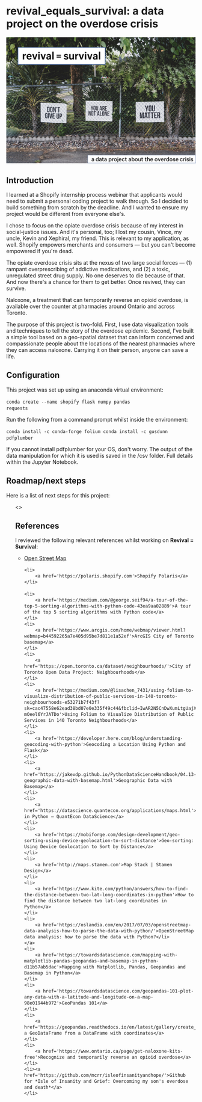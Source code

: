 # revival_equals_survival: a data project on the overdose crisis

<img src="img/revival_hero_image-dan-meyers-unsplash.png">

## Introduction
I learned at a Shopify internship process webinar that applicants would need to submit a personal coding project to walk through. So I decided to build something from scratch by the deadline. And I wanted to ensure my project would be different from everyone else's. 

I chose to focus on the opiate overdose crisis because of my interest in social-justice issues. And it's personal, too; I lost my cousin, Vince, my uncle, Kevin and Xephiral, my friend. This is relevant to my application, as well. Shopify empowers merchants and consumers — but you can't become empowered if you're dead. 

The opiate overdose crisis sits at the nexus of two large social forces — (1) rampant overprescribing of addictive medications, and (2) a toxic, unregulated street drug supply. No one deserves to die because of that. And now there's a chance for them to get better. Once revived, they can survive.

Naloxone, a treatment that can temporarily reverse an opioid overdose, is available over the counter at pharmacies around Ontario and across Toronto. 

The purpose of this project is two-fold. First, I use data visualization tools and techniques to tell the story of the overdose epidemic. Second, I've built a simple tool based on a geo-spatial dataset that can inform concerned and compassionate people about the locations of the nearest pharmacies where they can access naloxone. Carrying it on their person, anyone can save a life. 

## Configuration
This project was set up using an anaconda virtual environment:

<code>conda create --name shopify flask  numpy pandas requests</code> 

Run the following from a command prompt whilst inside the environment:

<code>conda install -c conda-forge folium
conda install -c gusdunn pdfplumber</code>

If you cannot install pdfplumber for your OS, don't worry. The output of the data manipulation for which it is used is saved in the /csv folder. Full details within the Jupyter Notebook.



## Roadmap/next steps
Here is a list of next steps for this project:
<br>
<ul>
    <>

## References
I reviewed the following relevant references whilst working on **Revival = Survival**:
<ul>
    <li>
        <a href='http://www.openstreetmap.org'>Open Street Map</a>
    </li>
    
    <li>
        <a href='https://polaris.shopify.com'>Shopify Polaris</a>
    </li>
    
    <li>
        <a href='https://medium.com/@george.seif94/a-tour-of-the-top-5-sorting-algorithms-with-python-code-43ea9aa02889'>A tour of the top 5 sorting algorithms with Python code</a>
    </li>
    <li>
        <a href='https://www.arcgis.com/home/webmap/viewer.html?webmap=b44592265a7e405d95be7d811e1a52ef'>ArcGIS City of Toronto basemap</a>
    </li>
    <li>
        <a href='https://open.toronto.ca/dataset/neighbourhoods/'>City of Toronto Open Data Project: Neighbourhoods</a>
    </li>
    <li>
        <a href='https://medium.com/@lisachen_7431/using-folium-to-visualize-distribution-of-public-services-in-140-toronto-neighbourhoods-e53271b7f43f?sk=cac47558e62ead38bd07e0e335f49c44&fbclid=IwAR2N5CnDwXumLtgUajXNiEWy8SP8IFGah8klYc8eIhkki-mOeel6YrJATDo'>Using Folium to Visualize Distribution of Public Services in 140 Toronto Neighbourhoods</a>
    </li>
    <li>
        <a href='https://developer.here.com/blog/understanding-geocoding-with-python'>Geocoding a Location Using Python and Flask</a>
    </li> 
    <li>
        <a href='https://jakevdp.github.io/PythonDataScienceHandbook/04.13-geographic-data-with-basemap.html'>Geographic Data with Basemap</a>
    </li>
    <li>
        <a href='https://datascience.quantecon.org/applications/maps.html'>Mapping in Python – QuantEcon DataScience</a>
    </li>
    <li>
        <a href='https://mobiforge.com/design-development/geo-sorting-using-device-geolocation-to-sort-distance'>Geo-sorting: Using Device Geolocation to Sort by Distance</a>
    </li>
    <li>
        <a href='http://maps.stamen.com'>Map Stack | Stamen Design</a>
    </li>
    <li>
        <a href='https://www.kite.com/python/answers/how-to-find-the-distance-between-two-lat-long-coordinates-in-python'>How to find the distance between two lat-long coordinates in Python</a>
    </li>
    <li>
        <a href='https://oslandia.com/en/2017/07/03/openstreetmap-data-analysis-how-to-parse-the-data-with-python/'>OpenStreetMap data analysis: how to parse the data with Python?</li>
    </a>
    <li>
        <a href='https://towardsdatascience.com/mapping-with-matplotlib-pandas-geopandas-and-basemap-in-python-d11b57ab5dac'>Mapping with Matplotlib, Pandas, Geopandas and Basemap in Python</a>
    </li>
    <li>
        <a href='https://towardsdatascience.com/geopandas-101-plot-any-data-with-a-latitude-and-longitude-on-a-map-98e01944b972'>GeoPandas 101</a>
    </li>
    <li>
        <a href='https://geopandas.readthedocs.io/en/latest/gallery/create_geopandas_from_pandas.html'>Creating a GeoDataFrame from a DataFrame with coordinates</a>
    </li>
    <li>
        <a href='https://www.ontario.ca/page/get-naloxone-kits-free'>Recognize and temporarily reverse an opioid overdose</a>
    </li>
    <li><a href='https://github.com/mcrr/isleofinsanityandhope/'>Github for *Isle of Insanity and Grief: Overcoming my son's overdose and death*</a>
    </li>
</ul>